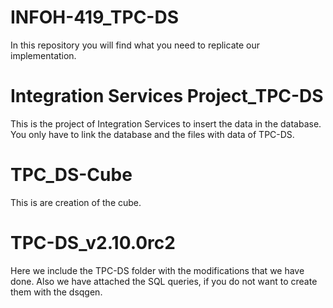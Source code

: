 # INFOH-419_TPC-DS
In this repository you will find what you need to replicate our implementation.

# Integration Services Project_TPC-DS
This is the project of Integration Services to insert the data in the database. You only have to link the database and the files with data of TPC-DS. 

# TPC_DS-Cube
This is are creation of the cube. 

# TPC-DS_v2.10.0rc2
Here we include the TPC-DS folder with the modifications that we have done. Also we have attached the SQL queries, if you do not want to create them with the dsqgen. 
